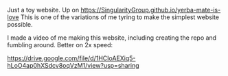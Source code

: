 Just a toy website.
Up on https://SingularityGroup.github.io/yerba-mate-is-love
This is one of the variations of me tyring to make the simplest website possible.

I made a video of me making this website, including creating the repo and fumbling around.
Better on 2x speed:

https://drive.google.com/file/d/1HCIoAEXiq5-hLoO4ap0hXSdcv8oqVzM1/view?usp=sharing
